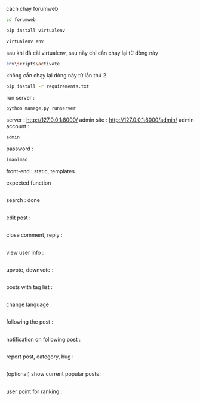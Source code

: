 cách chạy forumweb
```bash
cd forumweb
```

```bash
pip install virtualenv
```

```bash
virtualenv env
```

sau khi đã cài virtualenv, sau này chỉ cần chạy lại từ dòng này 

```bash
env\scripts\activate
```

không cần chạy lại dòng này từ lần thứ 2

```bash
pip install -r requirements.txt
```

run server : 
```bash
python manage.py runserver
```
server : http://127.0.0.1:8000/
admin site : http://127.0.0.1:8000/admin/ 
admin account : 
```bash
admin
```
password : 
```bash
lmaolmao
```
front-end : static, templates

expected function
##
search : done
##
edit post :
##
close comment, reply :
##
view user info :
##
upvote, downvote :
##
posts with tag list :
##
change language :
##
following the post :
##
notification on following post :
##
report post, category, bug :
##
(optional) show current popular posts :
##
user point for ranking :
##

